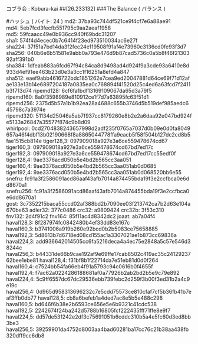 コブラ会 : Kobura-kai
##[26.233132]
###The Balance ( バランス )

#ハッシュ ( バイト: 24 )
md2: 37ba93c744df521ce9f4cf7e6a88ae91
md4: 5eb7fcd3fecfb551795c9aa2aeaf1958
md5: 59fcaacc49e0b936cc940f69bdc31207
sha1: 574f4d4ecec0b7c6414f23ed973510034ac6e27f
sha224: 37f51a7bd14da3f2fec24e119508f91af4e73960c3136cd0fe93f3d7
sha256: 040b6e6b51581e9abb0a793e476d9b87cad5736c0a5b8f46f2130392aff391b0
sha384: 1dfeab883a6fcd67f94c84ca8d9498ad4d924f9a3cde93a6410e8d933d4ef91ee463b23d0e3a3cc1f16251a8efd4a847
sha512: eaef9abb4616722bdc1851262e7cea9ed20047881d64ce69f71d12afae133e13b14e6897204187a0835ea0c768894f41520d25c4ed6a63fcd7f2411b3f713d74
ripemd128: 6cf6fa1bdf13169109067da65d3a79f5
ripemd160: 8a0f3598989e810912ce1f7d7a63895fc63f51d1
ripemd256: 2375d5b57a1b1b92ea28a4688c655b3746d5b519def985aedc645798c7a3974e
ripemd320: 51134d25046a5ab7f937cc8179260e8b2e2a6daa92e047bd924fe5133a26847a35577f874c9b8d09
whirlpool: 0cd2704838243657998d2adf235f0765a7037d0b09e0d0fa8049657a46f4dbf13b02190668f8a8865044778ffa9eacb5f58f504b127dc2cd8b5fae1515cb814e
tiger128,3: 097909018a927e3a6ce559478674cd67
tiger160,3: 097909018a927e3a6ce559478674cd67bd7ed17c
tiger192,3: 097909018a927e3a6ce559478674cd67bd7ed17cc55edf0f
tiger128,4: 9ae3376acd050b5e4bd2b565cc3aa051
tiger160,4: 9ae3376acd050b5e4bd2b565cc3aa051ab0d0685
tiger192,4: 9ae3376acd050b5e4bd2b565cc3aa051ab0d068520bb6e55
snefru: fc91a3f2586091acd86aaf43afb7014a874455bda19f3e2ccfbca0e6dd8670a1
snefru256: fc91a3f2586091acd86aaf43afb7014a874455bda19f3e2ccfbca0e6dd8670a1
gost: 3c7352215baca55ccd02af388bd2b7090ee03f213742ca7b2d63e104a670be63
adler32: 377c0486
crc32: a9809424
crc32b: 3f53c310
fnv132: 2d4f91c2
fnv164: 85f11ac4d8342dc2
joaat: ab7a04f4
haval128,3: 8f287974fc0842480b4ef33dd83e167c
haval160,3: b3741006a919b260e92bcd0b2b5083ce75658885
haval192,3: 5d8613b7d6718ed08cd155ac1a3307021ae1b873cc69836a
haval224,3: add936642014505cc6fa5216deca4a4ec75e2848a5c57e546d38244c
haval256,3: b44331de66b9cae192af9e69ffe17cab8502c419ac35c2412923762bee1ebe81
haval128,4: f31bf8b1f22714da7e51eb81d0d0f264
haval160,4: c7524bb54fa66eb4f91a5793c94c0616b0f4655f
haval192,4: f7ac62a0224286188681af0a77926b2ab2bd2b5e9c79e892
haval224,4: 5c9ff6557dc67dc29536ebb739febc2d259f3b00f3ed31b2a4c9e19c
haval256,4: 0d965d958313696232c7e5cdd75573ce810cfaf7cf5b36fb41b7eaf3ffb0db77
haval128,5: cb8a6befeb1a4ded7ac8e5b5e488c298
haval160,5: bd646f6b38e2b6593ce656e5e6b9321c41cdc538
haval192,5: 2242674f24ba242d5788b16805fcf222435fff71ffe8e9f7
haval224,5: dd57de531242e2df3c75691051b6cddc310b5a4e5fc60d3ed8bb3be3
haval256,5: 39259901da4752d8003aa4bad60281ba17cc76c21b38aa438fb320dff9cc6db8
